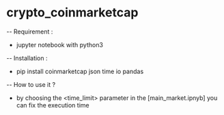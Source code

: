 # crypto_coinmarketcap

-- Requirement :
* jupyter notebook with python3

-- Installation :
* pip install coinmarketcap json time io pandas

-- How to use it ?
* by choosing the <time_limit> parameter in the [main_market.ipnyb] you can fix the execution time
